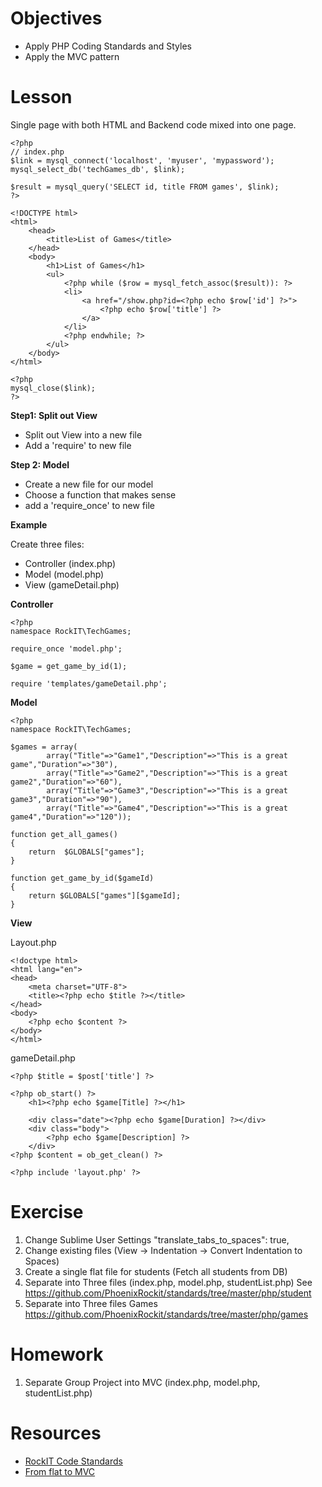 # Objectives

* Apply PHP Coding Standards and Styles
* Apply the MVC pattern

# Lesson

Single page with both HTML and Backend code mixed into one page.

```
<?php
// index.php
$link = mysql_connect('localhost', 'myuser', 'mypassword');
mysql_select_db('techGames_db', $link);

$result = mysql_query('SELECT id, title FROM games', $link);
?>

<!DOCTYPE html>
<html>
    <head>
        <title>List of Games</title>
    </head>
    <body>
        <h1>List of Games</h1>
        <ul>
            <?php while ($row = mysql_fetch_assoc($result)): ?>
            <li>
                <a href="/show.php?id=<?php echo $row['id'] ?>">
                    <?php echo $row['title'] ?>
                </a>
            </li>
            <?php endwhile; ?>
        </ul>
    </body>
</html>

<?php
mysql_close($link);
?>
```



**Step1: Split out View**

* Split out View into a new file
* Add a 'require' to new file

**Step 2: Model**
* Create a new file for our model
* Choose a function that makes sense
* add a 'require_once' to new file

**Example**

Create three files:

* Controller (index.php)
* Model (model.php)
* View (gameDetail.php)

**Controller**

````
<?php
namespace RockIT\TechGames;

require_once 'model.php';

$game = get_game_by_id(1);

require 'templates/gameDetail.php';
````

**Model**

````
<?php
namespace RockIT\TechGames;

$games = array(
        array("Title"=>"Game1","Description"=>"This is a great game","Duration"=>"30"),
        array("Title"=>"Game2","Description"=>"This is a great game2","Duration"=>"60"),
        array("Title"=>"Game3","Description"=>"This is a great game3","Duration"=>"90"),
        array("Title"=>"Game4","Description"=>"This is a great game4","Duration"=>"120"));

function get_all_games()
{
    return  $GLOBALS["games"];
}

function get_game_by_id($gameId)
{
    return $GLOBALS["games"][$gameId];
}
````

**View**

Layout.php

```
<!doctype html>
<html lang="en">
<head>
    <meta charset="UTF-8">
    <title><?php echo $title ?></title>
</head>
<body>
    <?php echo $content ?>
</body>
</html>
```

gameDetail.php

```
<?php $title = $post['title'] ?>

<?php ob_start() ?>
    <h1><?php echo $game[Title] ?></h1>

    <div class="date"><?php echo $game[Duration] ?></div>
    <div class="body">
        <?php echo $game[Description] ?>
    </div>
<?php $content = ob_get_clean() ?>

<?php include 'layout.php' ?>
```

# Exercise
1. Change Sublime User Settings  "translate_tabs_to_spaces": true,
2. Change existing files (View -> Indentation -> Convert Indentation to Spaces)
2. Create a single flat file for students (Fetch all students from DB)
3. Separate into Three files (index.php, model.php, studentList.php) See https://github.com/PhoenixRockit/standards/tree/master/php/student
4. Separate into Three files Games https://github.com/PhoenixRockit/standards/tree/master/php/games


# Homework
1. Separate Group Project into MVC (index.php, model.php, studentList.php)

# Resources
* [RockIT Code Standards](https://github.com/PhoenixRockit/standards)
* [From flat to MVC](http://symfony.com/doc/current/book/from_flat_php_to_symfony2.html)
